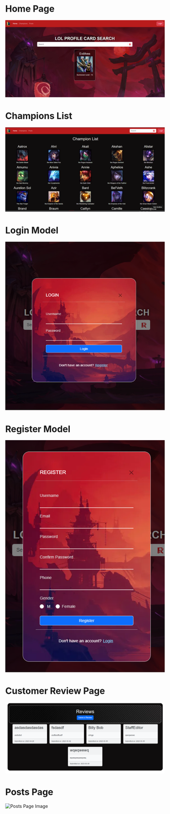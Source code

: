 <h1>Home Page</h1>
<img src="images/homePage.jpg" alt="Home Page Image">

<h1>Champions List</h1>
<img src="images/championsPage.jpg" alt="Champions List Image">

<h1>Login Model</h1>
<img src="images/loginPage.jpg" alt="Login Model Image">

<h1>Register Model</h1>
<img src="images/registerPage.jpg" alt="Register Model Image">

<h1>Customer Review Page</h1>
<img src="images/reviewsPage.jpg" alt="Customer Review Page Image">

<h1>Posts Page</h1>
<img src="readMeIMG/postsPage.jpg" alt="Posts Page Image">
